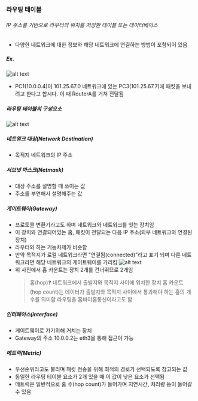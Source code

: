### 라우팅 테이블

###### IP 주소를 기반으로 라우터의 위치를 저장한 테이블 또는 데이터베이스

- 다양한 네트워크에 대한 정보와 해당 네트워크에 연결하는 방법이 포함되어 있음

##### Ex.

![alt text](<스크린샷 2025-01-07 오후 3.31.21.png>)

- PC1(10.0.0.4)이 101.25.67.0 네트워크에 있는 PC3(101.25.67.7)에 패킷을 보내려고
  한다고 합시다. 이 때 RouterA를 거쳐 전달됨

##### 라우팅 테이블의 구성요소

![alt text](<스크린샷 2025-01-07 오후 3.34.34.png>)

##### 네트워크 대상(Network Destination)

- 목적지 네트워크의 IP 주소

##### 서브넷 마스크(Netmask)

- 대상 주소를 설명할 때 쓰이는 값
- 주소를 부연해서 설명해주는 값

##### 게이트웨이(Gateway)

- 프로토콜 변환기라고도 하며 네트워크와 네트워크를 잇는 장치임
- 이 장치와 연결되어있는 홉, 패킷이 전달되는 다음 IP 주소(외부 네트워크와 연결된 장치)
- 라우터와 하는 기능차제가 비슷함
- 만약 목적지가 로컬 네트워크라면 “연결됨(connected)”라고 표기 되며 다른 네트워크라면 해당 네트워크의 게이트웨이를 가리킴
  ![alt text](<스크린샷 2025-01-07 오후 3.44.51.png>)
- 위 사진에서 홉 카운트는 장치 2개를 건너뛰므로 2개임
  > 홉(hop)❓
  > 네트워크에서 출발지와 목적지 사이에 위치한 장치
  > 홉 카운트(hop count)는 데이터가 출발지와 목적지 사이에서 통과해야 하는 홉의 개수를 의미함
  > 라우팅을 홉바이홉통신이라고도 함

##### 인터페이스(interface)

- 게이트웨이로 가기위해 거치는 장치
- Gateway의 주소 10.0.0.2는 eth3을 통해 접근이 가능

##### 메트릭(Metric)

- 우선순위라고도 불리며 패킷 전송을 위해 최적의 경로가 선택되도록 참고되는 값
- 동일한 라우팅 테이블 요소가 2개 있을 때 이 값이 낮은 요소가 선택됨
- 메트릭은 일반적으로 홉 수(hop count)가 들어가며 지연시간, 처리량 등이 들어갈 수 있음
